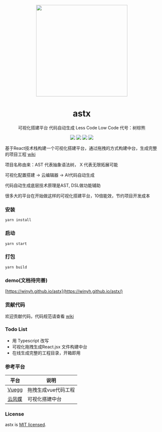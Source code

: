 <p align="center">
  <a href="https://winyh.github.io/astx/">
    <img width="300" src="https://github.com/winyh/astx/blob/master/public/bear.svg">
  </a>
</p>

<h1 align="center">astx</h1>

<p align="center">可视化搭建平台 代码自动生成 Less Code Low Code  代号：树棕熊</p>

<div align="center">

![](https://img.shields.io/github/issues/winyh/astx) ![](https://img.shields.io/github/languages/code-size/winyh/astx) ![](https://img.shields.io/github/stars/winyh/astx) ![](https://img.shields.io/github/last-commit/winyh/astx)

</div>


基于React技术栈构建一个可视化搭建平台，通过拖拽的方式构建中台，生成完整的项目工程 [wiki](https://github.com/winyh/astx/wiki)


项目名称由来：AST 代表抽象语法树， X 代表无限拓展可能

可视化配置搭建 -> 云编辑器 -> AI代码自动生成

代码自动生成底层技术原理是AST, DSL做功能辅助

很多大的平台在开始做这样的可视化搭建平台，10倍能效，节约项目开发成本

### 安装
```
yarn install 
```

### 启动

```
yarn start

```

### 打包
```
yarn build
```

### demo(文档待完善)

[https://winyh.github.io/astx](https://winyh.github.io/astx/)

### 贡献代码
欢迎贡献代码，代码规范请查看 [wiki](https://github.com/winyh/astx/wiki)


### Todo List

* 用 Typescript 改写
* 可视化拖拽生成React.jsx 文件构建中台
* 在线生成完整的工程目录，开箱即用


### 参考平台

|  平台   | 说明  |
|  ----  | ----  |
| [Vuegg](https://github.com/vuegg/vuegg)  | 拖拽生成vue代码工程 |
| [云凤蝶](https://www.yunfengdie.com/)  | 可视化搭建中台 |



### License
astx is [MIT licensed](https://opensource.org/licenses/MIT).
